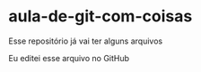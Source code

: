 # aula-de-git-com-coisas
Esse repositório já vai ter alguns arquivos

Eu editei esse arquivo no GitHub
